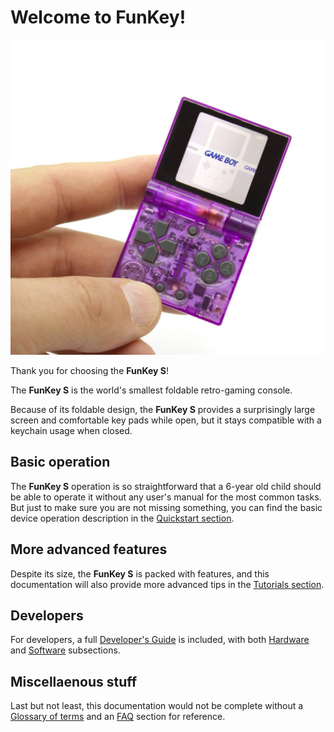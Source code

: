 # Welcome to FunKey!

![Atomic Purple FunKey S](assets/images/Atomic_Purple_FunKey_S.jpg)

Thank you for choosing the **FunKey S**!

The **FunKey S** is the world's smallest foldable retro-gaming console.

Because of its foldable design, the **FunKey S** provides a
surprisingly large screen and comfortable key pads while open, but it
stays compatible with a keychain usage when closed.

## Basic operation

The **FunKey S** operation is so straightforward that a 6-year old
child should be able to operate it without any user's manual for the
most common tasks. But just to make sure you are not missing
something, you can find the basic device operation description in the
[Quickstart section][1].

## More advanced features

Despite its size, the **FunKey S** is packed with features, and this
documentation will also provide more advanced tips in the [Tutorials
section][2].

## Developers

For developers, a full [Developer's Guide][3] is included, with both
[Hardware][3] and [Software][4] subsections.

## Miscellaenous stuff

Last but not least, this documentation would not be complete without a
[Glossary of terms][5] and an [FAQ][6] section for reference.

[1]: quickstart.md
[2]: tutorials/tutorials.md
[3]: developers/hardware
[4]: developers/software
[5]: glossary/glossary.md
[6]: faq/faq.md

